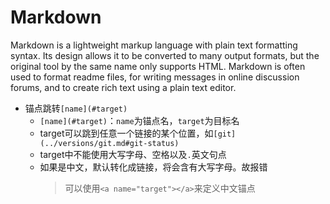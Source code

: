 # Markdown

Markdown is a lightweight markup language with plain text formatting syntax. Its design allows it to be converted to many output formats, but the original tool by the same name only supports HTML. Markdown is often used to format readme files, for writing messages in online discussion forums, and to create rich text using a plain text editor.

- 锚点跳转`[name](#target)`
  - `[name](#target)`：`name`为锚点名，`target`为目标名
  - target可以跳到任意一个链接的某个位置，如`[git](../versions/git.md#git-status)`
  - target中不能使用大写字母、空格以及`.`英文句点
  - 如果是中文，默认转化成链接，将会含有大写字母。故报错
    > 可以使用`<a name="target"></a>`来定义中文锚点
